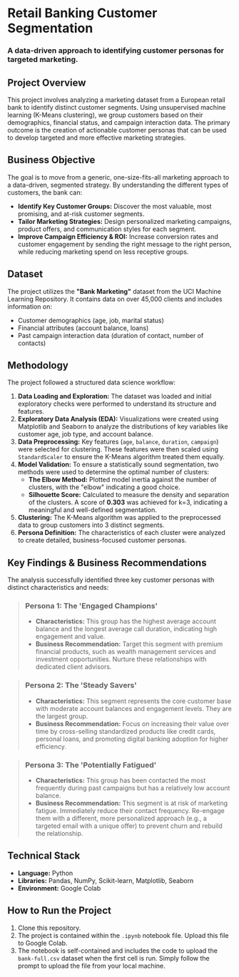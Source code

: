 # Retail Banking Customer Segmentation

### A data-driven approach to identifying customer personas for targeted marketing.

## Project Overview

This project involves analyzing a marketing dataset from a European retail bank to identify distinct customer segments. Using unsupervised machine learning (K-Means clustering), we group customers based on their demographics, financial status, and campaign interaction data. The primary outcome is the creation of actionable customer personas that can be used to develop targeted and more effective marketing strategies.

## Business Objective

The goal is to move from a generic, one-size-fits-all marketing approach to a data-driven, segmented strategy. By understanding the different types of customers, the bank can:

-   **Identify Key Customer Groups:** Discover the most valuable, most promising, and at-risk customer segments.
-   **Tailor Marketing Strategies:** Design personalized marketing campaigns, product offers, and communication styles for each segment.
-   **Improve Campaign Efficiency & ROI:** Increase conversion rates and customer engagement by sending the right message to the right person, while reducing marketing spend on less receptive groups.

## Dataset

The project utilizes the **"Bank Marketing"** dataset from the UCI Machine Learning Repository. It contains data on over 45,000 clients and includes information on:

-   Customer demographics (age, job, marital status)
-   Financial attributes (account balance, loans)
-   Past campaign interaction data (duration of contact, number of contacts)

## Methodology

The project followed a structured data science workflow:

1.  **Data Loading and Exploration:** The dataset was loaded and initial exploratory checks were performed to understand its structure and features.
2.  **Exploratory Data Analysis (EDA):** Visualizations were created using Matplotlib and Seaborn to analyze the distributions of key variables like customer age, job type, and account balance.
3.  **Data Preprocessing:** Key features (`age`, `balance`, `duration`, `campaign`) were selected for clustering. These features were then scaled using `StandardScaler` to ensure the K-Means algorithm treated them equally.
4.  **Model Validation:** To ensure a statistically sound segmentation, two methods were used to determine the optimal number of clusters:
    -   **The Elbow Method:** Plotted model inertia against the number of clusters, with the "elbow" indicating a good choice.
    -   **Silhouette Score:** Calculated to measure the density and separation of the clusters. A score of **0.303** was achieved for k=3, indicating a meaningful and well-defined segmentation.
5.  **Clustering:** The K-Means algorithm was applied to the preprocessed data to group customers into 3 distinct segments.
6.  **Persona Definition:** The characteristics of each cluster were analyzed to create detailed, business-focused customer personas.

## Key Findings & Business Recommendations

The analysis successfully identified three key customer personas with distinct characteristics and needs:

> ### Persona 1: The 'Engaged Champions'
>
> -   **Characteristics:** This group has the highest average account balance and the longest average call duration, indicating high engagement and value.
> -   **Business Recommendation:** Target this segment with premium financial products, such as wealth management services and investment opportunities. Nurture these relationships with dedicated client advisors.

> ### Persona 2: The 'Steady Savers'
>
> -   **Characteristics:** This segment represents the core customer base with moderate account balances and engagement levels. They are the largest group.
> -   **Business Recommendation:** Focus on increasing their value over time by cross-selling standardized products like credit cards, personal loans, and promoting digital banking adoption for higher efficiency.

> ### Persona 3: The 'Potentially Fatigued'
>
> -   **Characteristics:** This group has been contacted the most frequently during past campaigns but has a relatively low account balance.
> -   **Business Recommendation:** This segment is at risk of marketing fatigue. Immediately reduce their contact frequency. Re-engage them with a different, more personalized approach (e.g., a targeted email with a unique offer) to prevent churn and rebuild the relationship.

## Technical Stack

-   **Language:** Python
-   **Libraries:** Pandas, NumPy, Scikit-learn, Matplotlib, Seaborn
-   **Environment:** Google Colab

## How to Run the Project

1.  Clone this repository.
2.  The project is contained within the `.ipynb` notebook file. Upload this file to Google Colab.
3.  The notebook is self-contained and includes the code to upload the `bank-full.csv` dataset when the first cell is run. Simply follow the prompt to upload the file from your local machine.
